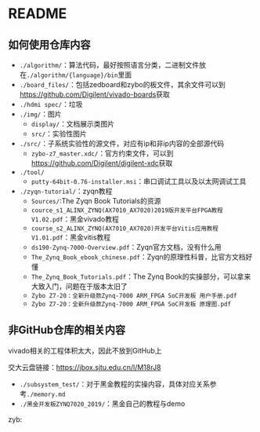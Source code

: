 # README

## 如何使用仓库内容

- `./algorithm/`：算法代码，最好按照语言分类，二进制文件放在`./algorithm/{language}/bin`里面
- `./board_files/`：包括zedboard和zybo的板文件，其余文件可以到<https://github.com/Digilent/vivado-boards>获取
- `./hdmi spec/`：垃圾
- `./img/`：图片
  - `display/`：文档展示类图片
  - `src/`：实验性图片
- `./src/`：子系统实验性的源文件，对应有ip和非ip内容的全部源代码
  - `zybo-z7_master.xdc/`：官方约束文件，可以到<https://github.com/Digilent/digilent-xdc>获取
- `./tool/`
  - `putty-64bit-0.76-installer.msi`：串口调试工具以及以太网调试工具
- `./zyqn-tutorial/`：zyqn教程
  - `Sources/`:The Zyqn Book Tutorials的资源
  - `cource_s1_ALINX_ZYNQ(AX7010_AX7020)2019版开发平台FPGA教程V1.02.pdf`：黑金vivado教程
  - `course_s2_ALINX_ZYNQ(AX7010_AX7020)开发平台Vitis应用教程V1.01.pdf`：黑金vitis教程
  - `ds190-Zynq-7000-Overview.pdf`：Zyqn官方文档，没有什么用
  - `The_Zynq_Book_ebook_chinese.pdf`：Zyqn的原理性科普，比官方文档好懂
  - `The_Zynq_Book_Tutorials.pdf`：The Zynq Book的实操部分，可以拿来大致入门，问题在于版本太旧了
  - `Zybo Z7-20：全新升级款Zynq-7000 ARM_FPGA SoC开发板 用户手册.pdf`
  - `Zybo Z7-20：全新升级款Zynq-7000 ARM_FPGA SoC开发板 原理图.pdf`

## 非GitHub仓库的相关内容

vivado相关的工程体积太大，因此不放到GitHub上

交大云盘链接：<https://jbox.sjtu.edu.cn/l/M18rJ8>

- `./subsystem_test/`：对于黑金教程的实操内容，具体对应关系参考`./memory.md`
- `./黑金开发板ZYNQ7020_2019/`：黑金自己的教程与demo

zyb:

